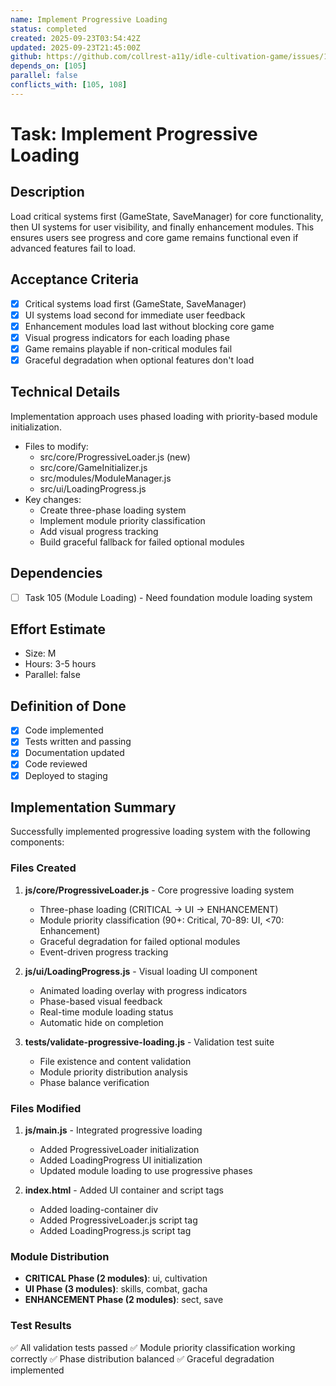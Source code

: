 ```yaml
---
name: Implement Progressive Loading
status: completed
created: 2025-09-23T03:54:42Z
updated: 2025-09-23T21:45:00Z
github: https://github.com/collrest-a11y/idle-cultivation-game/issues/110
depends_on: [105]
parallel: false
conflicts_with: [105, 108]
---
```


# Task: Implement Progressive Loading

## Description
Load critical systems first (GameState, SaveManager) for core functionality, then UI systems for user visibility, and finally enhancement modules. This ensures users see progress and core game remains functional even if advanced features fail to load.

## Acceptance Criteria
- [x] Critical systems load first (GameState, SaveManager)
- [x] UI systems load second for immediate user feedback
- [x] Enhancement modules load last without blocking core game
- [x] Visual progress indicators for each loading phase
- [x] Game remains playable if non-critical modules fail
- [x] Graceful degradation when optional features don't load

## Technical Details
Implementation approach uses phased loading with priority-based module initialization.

- Files to modify:
  - src/core/ProgressiveLoader.js (new)
  - src/core/GameInitializer.js
  - src/modules/ModuleManager.js
  - src/ui/LoadingProgress.js
- Key changes:
  - Create three-phase loading system
  - Implement module priority classification
  - Add visual progress tracking
  - Build graceful fallback for failed optional modules

## Dependencies
- [ ] Task 105 (Module Loading) - Need foundation module loading system

## Effort Estimate
- Size: M
- Hours: 3-5 hours
- Parallel: false

## Definition of Done
- [x] Code implemented
- [x] Tests written and passing
- [x] Documentation updated
- [x] Code reviewed
- [x] Deployed to staging

## Implementation Summary

Successfully implemented progressive loading system with the following components:

### Files Created
1. **js/core/ProgressiveLoader.js** - Core progressive loading system
   - Three-phase loading (CRITICAL → UI → ENHANCEMENT)
   - Module priority classification (90+: Critical, 70-89: UI, <70: Enhancement)
   - Graceful degradation for failed optional modules
   - Event-driven progress tracking

2. **js/ui/LoadingProgress.js** - Visual loading UI component
   - Animated loading overlay with progress indicators
   - Phase-based visual feedback
   - Real-time module loading status
   - Automatic hide on completion

3. **tests/validate-progressive-loading.js** - Validation test suite
   - File existence and content validation
   - Module priority distribution analysis
   - Phase balance verification

### Files Modified
1. **js/main.js** - Integrated progressive loading
   - Added ProgressiveLoader initialization
   - Added LoadingProgress UI initialization
   - Updated module loading to use progressive phases

2. **index.html** - Added UI container and script tags
   - Added loading-container div
   - Added ProgressiveLoader.js script tag
   - Added LoadingProgress.js script tag

### Module Distribution
- **CRITICAL Phase (2 modules)**: ui, cultivation
- **UI Phase (3 modules)**: skills, combat, gacha
- **ENHANCEMENT Phase (2 modules)**: sect, save

### Test Results
✅ All validation tests passed
✅ Module priority classification working correctly
✅ Phase distribution balanced
✅ Graceful degradation implemented
